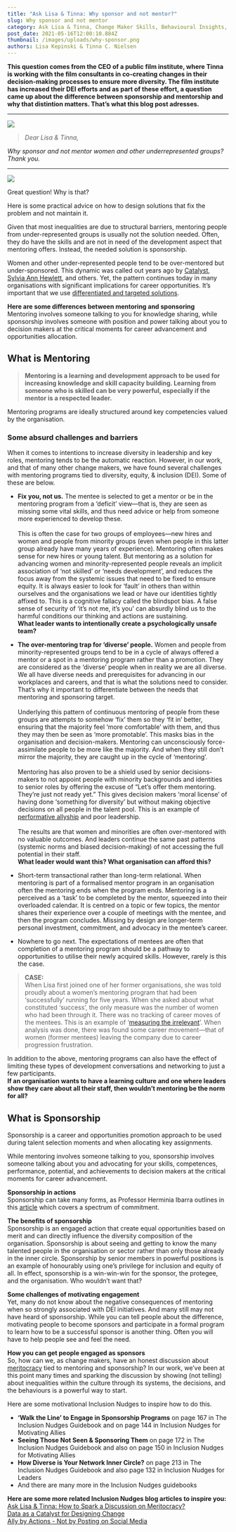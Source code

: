 ```yaml
---
title: "Ask Lisa & Tinna: Why sponsor and not mentor?"
slug: Why sponsor and not mentor
category: Ask Lisa & Tinna, Change Maker Skills, Behavioural Insights, Inclusive Culture, Reduce Bias, Inclusive Decision Making, Leading Inclusively
post_date: 2021-05-16T12:00:10.884Z
thumbnail: /images/uploads/why-sponsor.png
authors: Lisa Kepinski & Tinna C. Nielsen
---
```


**This question comes from the CEO of a public film institute, where Tinna is working with the film consultants in co-creating changes in their decision-making processes to ensure more diversity. The film institute has increased their DEI efforts and as part of these effort, a question came up about the difference between sponsorship and mentorship and why that distintion matters. That’s what this blog post adresses.**
***
![](/images/uploads/question-mark-in-speech-bubble.svg)

>*Dear Lisa & Tinna,*

*Why sponsor and not mentor women and other underrepresented groups?\
Thank you.*

***
![](/images/uploads/dialogue-2-bubbles-with-dots.svg)

Great question! Why is that? 

Here is some practical advice on how to design solutions that fix the problem and not maintain it. 

Given that most inequalities are due to structural barriers, mentoring people from under-represented groups is usually not the solution needed. Often, they do have the skills and are not in need of the development aspect that mentoring offers. Instead, the needed solution is sponsorship. 

Women and other under-represented people tend to be over-mentored but under-sponsored. This dynamic was called out years ago by [Catalyst](https://www.catalyst.org/), [Sylvia Ann Hewlett](http://www.sylviaannhewlett.com/find-a-sponsor.html), and others. Yet, the pattern continues today in many organisations with significant implications for career opportunities. It’s important that we use [differentiated and targeted solutions](https://hbr.org/2010/09/why-men-still-get-more-promotions-than-women).

**Here are some differences between mentoring and sponsoring**\
Mentoring involves someone talking to you for knowledge sharing, while sponsorship involves someone with position and power talking about you to decision makers at the critical moments for career advancement and opportunities allocation.

## What is Mentoring

>**Mentoring is a learning and development approach to be used for increasing knowledge and skill capacity building. Learning from someone who is skilled can be very powerful, especially if the mentor is a respected leader.** 

Mentoring programs are ideally structured around 
key competencies valued by the organisation.

### Some absurd challenges and barriers

When it comes to intentions to increase diversity in leadership and key roles, mentoring tends to be the automatic reaction. However, in our work, and that of many other change makers, we have found several challenges with mentoring programs tied to diversity, equity, & inclusion (DEI). Some of these are below.

- **Fix you, not us.** The mentee is selected to get a mentor or be in the mentoring program from a ‘deficit’ view—that is, they are seen as missing some vital skills, and thus need advice or help from someone more experienced to develop these.<br><br>
This is often the case for two groups of employees—new hires and women and people from minority groups (even when people in this latter group already have many years of experience). Mentoring often makes sense for new hires or young talent. But mentoring as a solution for advancing women and minority-represented people reveals an implicit association of ‘not skilled’ or ‘needs development’, and reduces the focus away from the systemic issues that need to be fixed to ensure equity. It is always easier to look for ‘fault’ in others than within ourselves and the organisations we lead or have our identities tightly affixed to. This is a cognitive fallacy called the blindspot bias. A false sense of security of ‘it’s not me, it’s you’ can absurdly blind us to the harmful conditions our thinking and actions are sustaining.\
**What leader wants to intentionally create a psychologically unsafe team?** 

- **The over-mentoring trap for ‘diverse’ people.** Women and people from minority-represented groups tend to be in a cycle of always offered a mentor or a spot in a mentoring program rather than a promotion. They are considered as the ‘diverse’ people when in reality we are all diverse. We all have diverse needs and prerequisites for advancing in our workplaces and careers, and that is what the solutions need to consider. That’s why it important to differentiate between the needs that mentoring and sponsoring target.<br><br>
Underlying this pattern of continuous mentoring of people from these groups are attempts to somehow ‘fix’ them so they ‘fit in’ better, ensuring that the majority feel ‘more comfortable’ with them, and thus they may then be seen as ‘more promotable’. This masks bias in the organisation and decision-makers. Mentoring can unconsciously force-assimilate people to be more like the majority. And when they still don’t mirror the majority, they are caught up in the cycle of ‘mentoring’.<br><br>
Mentoring has also proven to be a shield used by senior decisions-makers to not appoint people with minority backgrounds and identities to senior roles by offering the excuse of “Let’s offer them mentoring. They’re just not ready yet.” This gives decision makers ‘moral license’ of having done ‘something for diversity’ but without making objective decisions on all people in the talent pool. This is an example of [performative allyship](/blog/allies/ally-by-actions) and poor leadership.<br><br>
The results are that women and minorities are often over-mentored with no valuable outcomes. And leaders continue the same past patterns (systemic norms and biased decision-making) of not accessing the full potential in their staff.\
**What leader would want this? What organisation can afford this?**

- Short-term transactional rather than long-term relational. When mentoring is part of a formalised mentor program in an organisation often the mentoring ends when the program ends. Mentoring is a perceived as a ‘task’ to be completed by the mentor, squeezed into their overloaded calendar. It is centred on a topic or few topics, the mentor shares their experience over a couple of meetings with the mentee, and then the program concludes. Missing by design are longer-term personal investment, commitment, and advocacy in the mentee’s career. 

- Nowhere to go next. The expectations of mentees are often that completion of a mentoring program should be a pathway to opportunities to utilise their newly acquired skills. However, rarely is this the case. 

>**CASE:**\
When Lisa first joined one of her former organisations, she was told proudly about a women’s mentoring program that had been ‘successfully’ running for five years. When she asked about what constituted ‘success’, the only measure was the number of women who had been through it. There was no tracking of career moves of the mentees. This is an example of ‘[measuring the irrelevant](/blog/frame-perceptions/data-as-catalyst-for-designing-effective-change)’. When analysis was done, there was found some career movement—that of women (former mentees) leaving the company due to career progression frustration.

In addition to the above, mentoring programs can also have the effect of limiting these types of development conversations and networking to just a few participants.\
**If an organisation wants to have a learning culture and one where leaders show they care about all their staff, then wouldn’t mentoring be the norm for all?**

## What is Sponsorship

Sponsorship is a career and opportunities promotion approach to be used during talent selection moments and when allocating key assignments. 

While mentoring involves someone talking to you, sponsorship involves someone talking about you and advocating for your skills, competences, performance, potential, and achievements to decision makers at the critical moments for career advancement.

**Sponsorship in actions**\
Sponsorship can take many forms, as Professor Herminia Ibarra outlines in this [article](https://hbr.org/2019/08/a-lack-of-sponsorship-is-keeping-women-from-advancing-into-leadership) which covers a spectrum of commitment.

**The benefits of sponsorship**\
Sponsorship is an engaged action that create equal opportunities based on merit and can directly influence the diversity composition of the organisation. Sponsorship is about seeing and getting to know the many talented people in the organisation or sector rather than only those already in the inner circle. Sponsorship by senior members in powerful positions is an example of honourably using one’s privilege for inclusion and equity of all. In effect, sponsorship is a win-win-win for the sponsor, the protegee, and the organisation. 
Who wouldn’t want that?

**Some challenges of motivating engagement**\
Yet, many do not know about the negative consequences of mentoring when so strongly associated with DEI initiatives. And many still may not have heard of sponsorship. While you can tell people about the difference, motivating people to become sponsors and participate in a formal program to learn how to be a successful sponsor is another thing. Often you will have to help people see and feel the need. 

**How you can get people engaged as sponsors**\
So, how can we, as change makers, have an honest discussion about [meritocracy](/blog/ask-lisa-and-tinna/how-to-spark-a-discussion-on-meritocracy) tied to mentoring and sponsorship? In our work, we’ve been at this point many times and sparking the discussion by showing (not telling) about inequalities within the culture through its systems, the decisions, and the behaviours is a powerful way to start. 

Here are some motivational Inclusion Nudges to inspire how to do this.

- **‘Walk the Line’ to Engage in Sponsorship Programs** on page 167 in The Inclusion Nudges Guidebook and on page 144 in Inclusion Nudges for Motivating Allies
- **Seeing Those Not Seen & Sponsoring Them** on page 172 in The Inclusion Nudges Guidebook and also on page 150 in Inclusion Nudges for Motivating Allies
- **How Diverse is Your Network Inner Circle?** on page 213 in The Inclusion Nudges Guidebook and also page 132 in Inclusion Nudges for Leaders
- And there are many more in the Inclusion Nudges guidebooks

**Here are some more related Inclusion Nudges blog articles to inspire you:**\
[Ask Lisa & Tinna: How to Spark a Discussion on Meritocracy?](/blog/ask-lisa-and-tinna/how-to-spark-a-discussion-on-meritocracy)\
[Data as a Catalyst for Designing Change](/blog/frame-perceptions/data-as-catalyst-for-designing-effective-change)\
[Ally by Actions - Not by Posting on Social Media](/blog/allies/ally-by-actions)
